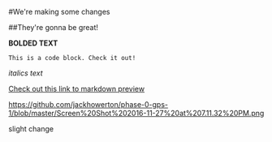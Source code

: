#We're making some changes

##They're gonna be great!

**BOLDED TEXT**


``
This is a code block.
Check it out!
``

*italics text*


[Check out this link to markdown preview](http://markdownlivepreview.com/)


https://github.com/jackhowerton/phase-0-gps-1/blob/master/Screen%20Shot%202016-11-27%20at%207.11.32%20PM.png

slight change